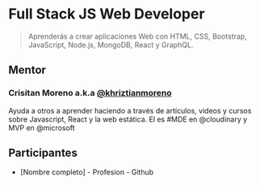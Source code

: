 # Full Stack JS Web Developer 
> Aprenderás a crear aplicaciones Web con HTML, CSS, Bootstrap, JavaScript, Node.js, MongoDB, React y GraphQL.

## Mentor

### Crisitan Moreno a.k.a [@khriztianmoreno](https://twitter.com/khriztianmoreno)

Ayuda a otros a aprender haciendo a través de artículos, videos y cursos sobre Javascript, React y la web estática. El es #MDE en @cloudinary y MVP en @microsoft


## Participantes

- [Nombre completo] - Profesion - Github
